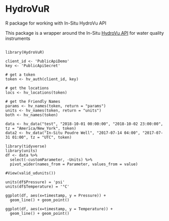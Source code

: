 # HydroVuR

R package for working with In-Situ HydroVu API

This package is a wrapper around the In-Situ [HydroVu API](https://www.hydrovu.com/public-api/docs/index.html) for water quality instruments

```{r}

library(HydroVuR)

client_id <- 'PublicApiDemo'
key <- 'PublicApiSecret'

# get a token
token <- hv_auth(client_id, key)

# get the locations
locs <- hv_locations(token)

# get the Friendly Names
params <- hv_names(token, return = "params")
units <- hv_names(token, return = "units")
both <- hv_names(token)

data <- hv_data("test", "2018-10-01 00:00:00", "2018-10-02 23:00:00", tz = "America/New_York", token)
data2 <- hv_data("In-Situ Poudre Well", "2017-07-14 04:00", "2017-07-31 01:00", tz = "UTC", token)

library(tidyverse)
library(units)
df <- data %>%
  select(-customParameter, -Units) %>%
  pivot_wider(names_from = Parameter, values_from = value)

#View(valid_udunits())

units(df$Pressure) = 'psi'
units(df$Temperature) = '°C'

ggplot(df, aes(x=timestamp, y = Pressure)) +
  geom_line() + geom_point()

ggplot(df, aes(x=timestamp, y = Temperature)) +
  geom_line() + geom_point()


```
